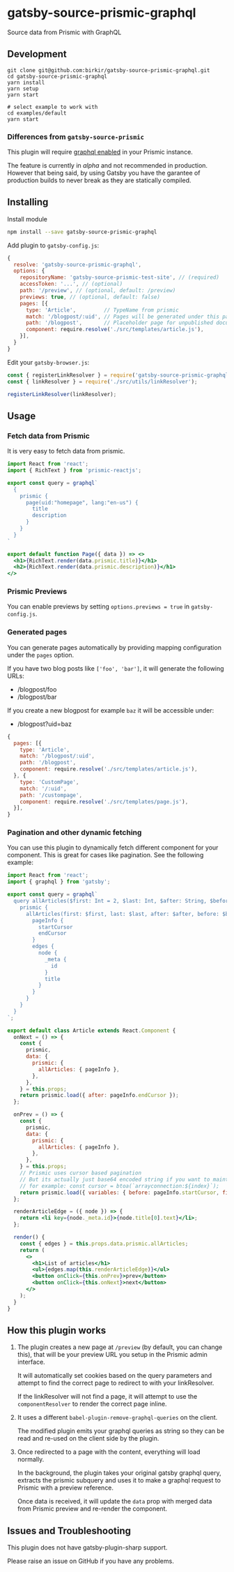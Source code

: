 # gatsby-source-prismic-graphql

Source data from Prismic with GraphQL

## Development

```
git clone git@github.com:birkir/gatsby-source-prismic-graphql.git
cd gatsby-source-prismic-graphql
yarn install
yarn setup
yarn start

# select example to work with
cd examples/default
yarn start
```

### Differences from `gatsby-source-prismic`

This plugin will require [graphql enabled](https://prismic.io/blog/graphql-api-alpha-release) in your Prismic instance.

The feature is currently in _alpha_ and not recommended in production. However that being said, by using Gatsby you have the garantee of production builds to never break as they are
statically compiled.

## Installing

Install module

```bash
npm install --save gatsby-source-prismic-graphql
```

Add plugin to `gatsby-config.js`:

```js
{
  resolve: 'gatsby-source-prismic-graphql',
  options: {
    repositoryName: 'gatsby-source-prismic-test-site', // (required)
    accessToken: '...', // (optional)
    path: '/preview', // (optional, default: /preview)
    previews: true, // (optional, default: false)
    pages: [{
      type: 'Article',         // TypeName from prismic
      match: '/blogpost/:uid', // Pages will be generated under this pattern
      path: '/blogpost',       // Placeholder page for unpublished documents
      component: require.resolve('./src/templates/article.js'),
    }],
  }
}
```

Edit your `gatsby-browser.js`:

```js
const { registerLinkResolver } = require('gatsby-source-prismic-graphql');
const { linkResolver } = require('./src/utils/linkResolver');

registerLinkResolver(linkResolver);
```

## Usage

### Fetch data from Prismic

It is very easy to fetch data from prismic.

```jsx
import React from 'react';
import { RichText } from 'prismic-reactjs';

export const query = graphql`
  {
    prismic {
      page(uid:"homepage", lang:"en-us") {
        title
        description
      }
    }
  }
`

export default function Page({ data }) => <>
  <h1>{RichText.render(data.prismic.title)}</h1>
  <h2>{RichText.render(data.prismic.description)}</h1>
</>
```

### Prismic Previews

You can enable previews by setting `options.previews = true` in `gatsby-config.js`.

### Generated pages

You can generate pages automatically by providing mapping configuration under the `pages` option.

If you have two blog posts like `['foo', 'bar']`, it will generate the following URLs:

- /blogpost/foo
- /blogpost/bar

If you create a new blogpost for example `baz` it will be accessible under:

- /blogpost?uid=baz

```js
{
  pages: [{
    type: 'Article',
    match: '/blogpost/:uid',
    path: '/blogpost',
    component: require.resolve('./src/templates/article.js'),
  }, {
    type: 'CustomPage',
    match: '/:uid',
    path: '/custompage',
    component: require.resolve('./src/templates/page.js'),
  }],
}
```

### Pagination and other dynamic fetching

You can use this plugin to dynamically fetch different component for your component. This is great for cases like pagination. See the following example:

```jsx
import React from 'react';
import { graphql } from 'gatsby';

export const query = graphql`
  query allArticles($first: Int = 2, $last: Int, $after: String, $before: String) {
    prismic {
      allArticles(first: $first, last: $last, after: $after, before: $before) {
        pageInfo {
          startCursor
          endCursor
        }
        edges {
          node {
            _meta {
              id
            }
            title
          }
        }
      }
    }
  }
`;

export default class Article extends React.Component {
  onNext = () => {
    const {
      prismic,
      data: {
        prismic: {
          allArticles: { pageInfo },
        },
      },
    } = this.props;
    return prismic.load({ after: pageInfo.endCursor });
  };

  onPrev = () => {
    const {
      prismic,
      data: {
        prismic: {
          allArticles: { pageInfo },
        },
      },
    } = this.props;
    // Prismic uses cursor based pagination
    // But its actually just base64 encoded string if you want to maintain your own page state.
    // for example: const cursor = btoa(`arrayconnection:${index}`);
    return prismic.load({ variables: { before: pageInfo.startCursor, first: null, last: 2 } });
  };

  renderArticleEdge = ({ node }) => {
    return <li key={node._meta.id}>{node.title[0].text}</li>;
  };

  render() {
    const { edges } = this.props.data.prismic.allArticles;
    return (
      <>
        <h1>List of articles</h1>
        <ul>{edges.map(this.renderArticleEdge)}</ul>
        <button onClick={this.onPrev}>prev</button>
        <button onClick={this.onNext}>next</button>
      </>
    );
  }
}
```

## How this plugin works

1. The plugin creates a new page at `/preview` (by default, you can change this), that will be your preview URL you setup in the Prismic admin interface.

   It will automatically set cookies based on the query parameters and attempt to find the correct page to redirect to with your linkResolver.

   If the linkResolver will not find a page, it will attempt to use the `componentResolver` to render the correct page inline.

2. It uses a different `babel-plugin-remove-graphql-queries` on the client.

   The modified plugin emits your graphql queries as string so they can be read and re-used on the client side by the plugin.

3. Once redirected to a page with the content, everything will load normally.

   In the background, the plugin takes your original gatsby graphql query, extracts the prismic subquery and uses it to make a graphql request to Prismic with a preview reference.

   Once data is received, it will update the `data` prop with merged data from Prismic preview and re-render the component.

## Issues and Troubleshooting

This plugin does not have gatsby-plugin-sharp support.

Please raise an issue on GitHub if you have any problems.
